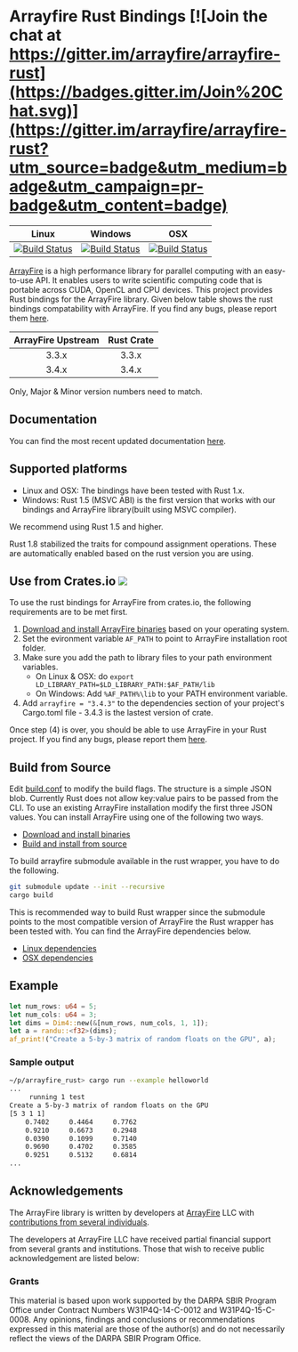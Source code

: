 # Arrayfire Rust Bindings [![Join the chat at https://gitter.im/arrayfire/arrayfire-rust](https://badges.gitter.im/Join%20Chat.svg)](https://gitter.im/arrayfire/arrayfire-rust?utm_source=badge&utm_medium=badge&utm_campaign=pr-badge&utm_content=badge)
| Linux   | Windows | OSX |
|:-------:|:-------:|:---:|
| [![Build Status](http://ci.arrayfire.org/buildStatus/icon?job=arrayfire-wrappers/rust-linux)](http://ci.arrayfire.org/view/All/job/arrayfire-wrappers/job/rust-linux/) | [![Build Status](http://ci.arrayfire.org/buildStatus/icon?job=arrayfire-wrappers/rust-windows)](http://ci.arrayfire.org/view/All/job/arrayfire-wrappers/job/rust-windows/) | [![Build Status](http://ci.arrayfire.org/buildStatus/icon?job=arrayfire-wrappers/rust-osx)](http://ci.arrayfire.org/view/All/job/arrayfire-wrappers/job/rust-osx/) |

[ArrayFire](https://github.com/arrayfire/arrayfire) is a high performance library for parallel computing with an easy-to-use API. It enables users to write scientific computing code that is portable across CUDA, OpenCL and CPU devices. This project provides Rust bindings for the ArrayFire library. Given below table shows the rust bindings compatability with ArrayFire.  If you find any bugs, please report them [here](https://github.com/arrayfire/arrayfire-rust/issues).

| ArrayFire Upstream | Rust Crate |
|:------------------:|:---------------:|
| 3.3.x | 3.3.x |
| 3.4.x | 3.4.x |

Only, Major & Minor version numbers need to match.

## Documentation

You can find the most recent updated documentation [here](http://arrayfire.github.io/arrayfire-rust/arrayfire/index.html).

## Supported platforms

- Linux and OSX: The bindings have been tested with Rust 1.x.
- Windows: Rust 1.5 (MSVC ABI) is the first version that works with our bindings and ArrayFire library(built using MSVC compiler).

We recommend using Rust 1.5 and higher.

Rust 1.8 stabilized the traits for compound assignment operations. These are automatically enabled
based on the rust version you are using.

## Use from Crates.io [![](http://meritbadge.herokuapp.com/arrayfire)](https://crates.io/crates/arrayfire)

To use the rust bindings for ArrayFire from crates.io, the following requirements are to be met
first.

1. [Download and install ArrayFire binaries](https://arrayfire.com/download) based on your operating
   system.
2. Set the evironment variable `AF_PATH` to point to ArrayFire installation root folder.
3. Make sure you add the path to library files to your path environment variables.
    - On Linux & OSX: do `export LD_LIBRARY_PATH=$LD_LIBRARY_PATH:$AF_PATH/lib`
    - On Windows: Add `%AF_PATH%\lib` to your PATH environment variable.
4. Add `arrayfire = "3.4.3"` to the dependencies section of your project's Cargo.toml file - 3.4.3
   is the lastest version of crate.

Once step (4) is over, you should be able to use ArrayFire in your Rust project. If you find any bugs, please report them [here](https://github.com/arrayfire/arrayfire-rust/issues).

## Build from Source

Edit [build.conf](build.conf) to modify the build flags. The structure is a simple JSON blob. Currently Rust does not allow key:value pairs to be passed from the CLI. To use an existing ArrayFire installation modify the first three JSON values. You can install ArrayFire using one of the following two ways.

- [Download and install binaries](https://arrayfire.com/download)
- [Build and install from source](https://github.com/arrayfire/arrayfire)

To build arrayfire submodule available in the rust wrapper, you have to do the following.

```bash
git submodule update --init --recursive
cargo build
```
 This is recommended way to build Rust wrapper since the submodule points to the most compatible version of ArrayFire the Rust wrapper has been tested with. You can find the ArrayFire dependencies below.

- [Linux dependencies](http://www.arrayfire.com/docs/using_on_linux.htm)
- [OSX dependencies](http://www.arrayfire.com/docs/using_on_osx.htm)

## Example

```rust
let num_rows: u64 = 5;
let num_cols: u64 = 3;
let dims = Dim4::new(&[num_rows, num_cols, 1, 1]);
let a = randu::<f32>(dims);
af_print!("Create a 5-by-3 matrix of random floats on the GPU", a);
```

### Sample output

```bash
~/p/arrayfire_rust> cargo run --example helloworld
...
     running 1 test
Create a 5-by-3 matrix of random floats on the GPU
[5 3 1 1]
    0.7402     0.4464     0.7762
    0.9210     0.6673     0.2948
    0.0390     0.1099     0.7140
    0.9690     0.4702     0.3585
    0.9251     0.5132     0.6814
...
```

## Acknowledgements

The ArrayFire library is written by developers at [ArrayFire](http://arrayfire.com) LLC
with [contributions from several individuals](https://github.com/arrayfire/arrayfire_rust/graphs/contributors).

The developers at ArrayFire LLC have received partial financial support
from several grants and institutions. Those that wish to receive public
acknowledgement are listed below:

<!--
The following section contains acknowledgements for grant funding. In most
circumstances, the specific phrasing of the text is mandated by the grant
provider. Thus these acknowledgements must remain intact without modification.
-->

### Grants

This material is based upon work supported by the DARPA SBIR Program Office
under Contract Numbers W31P4Q-14-C-0012 and W31P4Q-15-C-0008.
Any opinions, findings and conclusions or recommendations expressed in this
material are those of the author(s) and do not necessarily reflect the views of
the DARPA SBIR Program Office.

